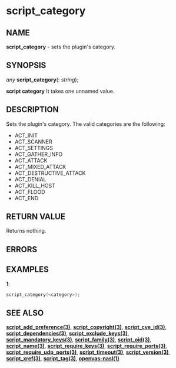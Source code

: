 # script_category

## NAME

**script_category** - sets the plugin's category.

## SYNOPSIS

*any* **script_category**(: *string*);

**script category** It takes one unnamed value.

## DESCRIPTION

Sets the plugin's category. The valid categories are the following:

- ACT_INIT
- ACT_SCANNER
- ACT_SETTINGS
- ACT_GATHER_INFO
- ACT_ATTACK
- ACT_MIXED_ATTACK
- ACT_DESTRUCTIVE_ATTACK
- ACT_DENIAL
- ACT_KILL_HOST
- ACT_FLOOD
- ACT_END

## RETURN VALUE

Returns nothing.

## ERRORS

 
## EXAMPLES

**1**: 
```cpp
script_category(<category>);

```

## SEE ALSO

**[script_add_preference(3)](script_add_preference.md)**, **[script_copyright(3)](script_copyright.md)**, **[script_cve_id(3)](script_cve_id.md)**, **[script_dependencies(3)](script_dependencies.md)**, **[script_exclude_keys(3)](script_exclude_keys.md)**, **[script_mandatory_keys(3)](script_mandatory_keys.md)**, **[script_family(3)](script_family.md)**, **[script_oid(3)](script_oid.md)**, **[script_name(3)](script_name.md)**, **[script_require_keys(3)](script_require_keys.md)**, **[script_require_ports(3)](script_require_ports.md)**, **[script_require_udp_ports(3)](script_require_udp_ports.md)**, **[script_timeout(3)](script_timeout.md)**, **[script_version(3)](script_version.md)**, **[script_xref(3)](script_xref.md)**, **[script_tag(3)](script_tag.md)**, **[openvas-nasl(1)](../../openvas-nasl.md)**
